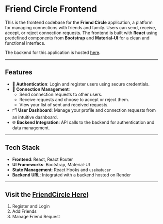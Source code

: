 # Friend Circle Frontend

This is the frontend codebase for the **Friend Circle** application, a platform for managing connections with friends and family. Users can send, receive, accept, or reject connection requests. The frontend is built with **React** using predefined components from **Bootstrap** and **Material-UI** for a clean and functional interface. 

The backend for this application is hosted [here](https://friend-circle-backend.onrender.com).

---

## Features

- 🔑 **Authentication**: Login and register users using secure credentials.
- 🤝 **Connection Management**: 
  - Send connection requests to other users.
  - Receive requests and choose to accept or reject them.
  - View your list of sent and received requests.
- 🗂️ **User Dashboard**: Manage your profile and connection requests from an intuitive dashboard.
- 🌐 **Backend Integration**: API calls to the backend for authentication and data management.

---

## Tech Stack

- **Frontend**: React, React Router
- **UI Frameworks**: Bootstrap, Material-UI
- **State Management**: React Hooks and `useReducer`
- **Backend URL**: Integrated with a backend hosted on Render

---

## Visit the [FriendCircle Here](https://friend-circle-frontend.vercel.app/))

1. Register and Login
2. Add Friends
3. Manage Friend Request
